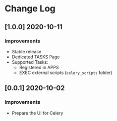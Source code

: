 # Change Log

## [1.0.0] 2020-10-11
### Improvements

- Stable release
- Dedicated TASKS Page
- Supported Tasks:
  - Registered in APPS
  - EXEC external scripts (`celery_scripts` folder)

## [0.0.1] 2020-10-02
### Improvements

- Prepare the UI for Celery

